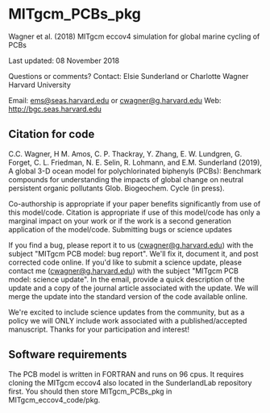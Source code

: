 # MITgcm_PCBs_pkg
Wagner et al. (2018) MITgcm eccov4 simulation for global marine cycling of PCBs

Last updated: 08 November 2018

Questions or comments? Contact: Elsie Sunderland or Charlotte Wagner Harvard University

Email: ems@seas.harvard.edu or cwagner@g.harvard.edu Web: http://bgc.seas.harvard.edu

## Citation for code

C.C. Wagner, H M. Amos, C. P. Thackray, Y. Zhang, E. W. Lundgren, G. Forget, C. L. Friedman, N. E. Selin,
R. Lohmann, and  E.M. Sunderland (2019), A global 3-D ocean model for polychlorinated biphenyls (PCBs): Benchmark compounds for understanding the impacts of global change on neutral persistent organic pollutants Glob. Biogeochem. Cycle (in press).


Co-authorship is appropriate if your paper benefits significantly from use of this model/code.
Citation is appropriate if use of this model/code has only a marginal impact on your work or if the work is a second generation application of the model/code.
Submitting bugs or science updates

If you find a bug, please report it to us (cwagner@g.harvard.edu) with the subject "MITgcm PCB model: bug report". We'll fix it, document it, and post corrected code online. If you'd like to submit a science update, please contact me (cwagner@g.harvard.edu) with the subject "MITgcm PCB model: science update". In the email, provide a quick description of the update and a copy of the journal article associated with the update. We will merge the update into the standard version of the code available online.

We're excited to include science updates from the community, but as a policy we will ONLY include work associated with a published/accepted manuscript. Thanks for your participation and interest!

## Software requirements

The PCB model is written in FORTRAN and runs on 96 cpus. It requires cloning the MITgcm eccov4 also located in the SunderlandLab repository first. You should then store MITgcm_PCBs_pkg in MITgcm_eccov4_code/pkg.
